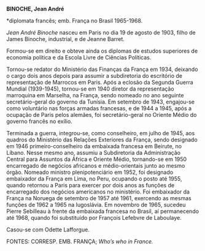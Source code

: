 **BINOCHE, Jean André**

\*diplomata francês; emb. França no Brasil 1965-1968.

*Jean André Binoche* nasceu em Paris no dia 19 de agosto de 1903, filho
de James Binoche, industrial, e de Jeanne Barret.

Formou-se em direito e obteve ainda os diplomas de estudos superiores de
economia política e da Escola Livre de Ciências Políticas.

Tornou-se redator do Ministério das Finanças da França em 1934, deixando
o cargo dois anos depois para assumir a subdiretoria do escritório de
representação de Marrocos em Paris. Após a eclosão da Segunda Guerra
Mundial (1939-1945), tornou-se em 1940 diretor da representação
marroquina em Marselha, na França, sendo nomeado no ano seguinte
secretário-geral do governo da Tunísia. Em setembro de 1943, engajou-se
como voluntário nas forças armadas francesas, e de 1944 a 1945, após a
ocupação de Paris pelos alemães, foi secretário-geral no Oriente Médio
do governo francês no exílio.

Terminada a guerra, integrou-se, como conselheiro, em julho de 1945, aos
quadros do Ministério das Relações Exteriores da França, sendo designado
em 1946 primeiro-conselheiro da embaixada francesa em Beirute, no
Líbano. Nesse mesmo ano, assumiu a Subdiretoria da Administração Central
para Assuntos da África e Oriente Médio, tornando-se em 1950 encarregado
de negócios africanos e médio-orientais junto ao mesmo órgão. Nomeado
ministro plenipotenciário em 1952, foi designado embaixador da França em
Lima, no Peru, ocupando o posto até 1955, quando retornou a Paris para
exercer por dois anos as funções de encarregado dos negócios americanos
no ministério. Foi embaixador da França na Noruega de setembro de 1957
até 1961, exercendo as mesmas funções de 1962 a 1965 na Iugoslávia. Em
novembro de 1965, sucedeu Pierre Sebilleau à frente da embaixada
francesa no Brasil, aí permanecendo até 1968, quando foi substituído por
François Lefebvre de Laboulaye.

Casou-se com Odette Lafforgue.

FONTES: CORRESP. EMB. FRANÇA; *Who’s who in France.*

 
